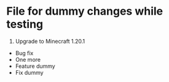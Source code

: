 # File for dummy changes while testing

1. Upgrade to Minecraft 1.20.1

- Bug fix
- One more
- Feature dummy
- Fix dummy
